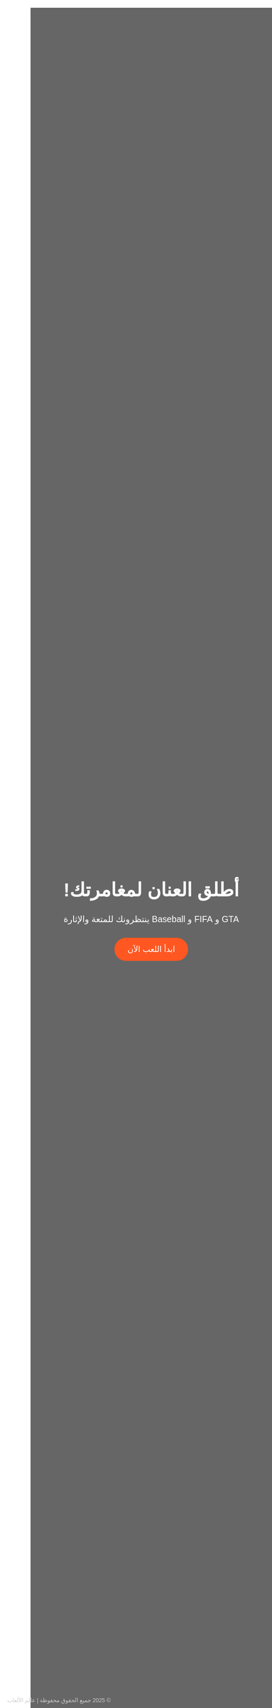 # Lending-page-jawadb
Lending page 

<!DOCTYPE html>
<html lang="ar" dir="rtl">
<head>
  <meta charset="UTF-8">
  <meta name="viewport" content="width=device-width, initial-scale=1.0">
  <title>عالم الألعاب | GTA - FIFA - Baseball</title>
  <style>
    body, html {
      margin: 0;
      padding: 0;
      height: 100%;
      font-family: 'Cairo', sans-serif;
      color: white;
      text-align: center;
      background: url('https://i.imgur.com/HL9vB2b.jpg') no-repeat center center fixed;
      background-size: cover;
    }
    .overlay {
      background: rgba(0, 0, 0, 0.6); /* شفافية فوق الصورة */
      width: 100%;
      height: 100%;
      display: flex;
      flex-direction: column;
      justify-content: center;
      align-items: center;
      padding: 20px;
    }
    h1 {
      font-size: 3em;
      margin-bottom: 10px;
    }
    p {
      font-size: 1.4em;
      margin-bottom: 30px;
    }
    .cta-button {
      padding: 15px 30px;
      background-color: #ff5722;
      color: white;
      font-size: 1.3em;
      border-radius: 50px;
      text-decoration: none;
      transition: background 0.3s;
    }
    .cta-button:hover {
      background-color: #e64a19;
    }
    footer {
      position: absolute;
      bottom: 10px;
      width: 100%;
      font-size: 0.9em;
      color: #ccc;
    }
  </style>
</head>
<body>

<div class="overlay">
  <h1>أطلق العنان لمغامرتك!</h1>
  <p>GTA و FIFA و Baseball ينتظرونك للمتعة والإثارة</p>
  <a href="https://your-cpa-link.com" class="cta-button">ابدأ اللعب الآن</a>
</div>

<footer>
  © 2025 جميع الحقوق محفوظة | عالم الألعاب
</footer>

</body>
</html>
